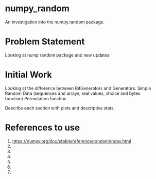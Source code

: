 # numpy_random
An investigation into the numpy.random package.


# Problem Statement

Looking at nump random package and new updates

# Initial Work

Looking at the difference between BitGenerators and Generators.
Simple Random Data (sequences and arrays, real values, choice and bytes function) 
Permutation function

Describe each section with plots and descriptive stats. 

# References to use

1.  https://numpy.org/doc/stable/reference/random/index.html
2.
3.
4.
5.
6.
7.

